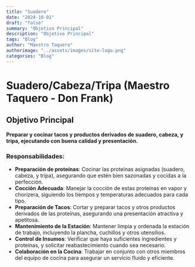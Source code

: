 ```yaml
---
title: "Suadero"
date: "2024-10-01"
draft: "false"
summary: "Objetivo Principal"
description: "Objetivo Principal"
tags: "Blog"
author: "Maestro Taquero"
authorimage: "../assets/images/site-logo.png"
categories: "Blog"
---
```

# Suadero/Cabeza/Tripa (Maestro Taquero - Don Frank)

## Objetivo Principal

**Preparar y cocinar tacos y productos derivados de suadero, cabeza, y tripa, ejecutando con buena calidad y presentación.**

### Responsabilidades:

- **Preparación de proteínas**: Cocinar las proteínas asignadas (suadero, cabeza, y tripa), asegurando que estén bien sazonadas y cocidas a la perfección.
- **Cocción Adecuada**: Manejar la cocción de estas proteínas en vapor y chorizera, siguiendo los tiempos y temperaturas adecuados para cada tipo.
- **Preparación de Tacos**: Cortar y preparar tacos y otros productos derivados de las proteínas, asegurando una presentación atractiva y apetitosa.
- **Mantenimiento de la Estación**: Mantener limpia y ordenada la estación de trabajo, incluyendo la plancha, cuchillos y otros utensilios.
- **Control de Insumos**: Verificar que haya suficientes ingredientes y proteínas, y solicitar reabastecimiento cuando sea necesario.
- **Colaboración en la Cocina**: Trabajar en conjunto con otros miembros del equipo de cocina para asegurar un servicio fluido y eficiente.
